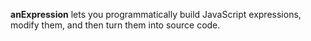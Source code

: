 **anExpression** lets you programmatically build JavaScript expressions, modify them, and then turn them into source code.

